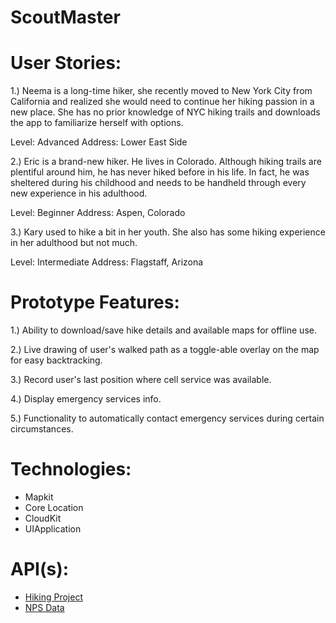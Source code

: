 # ScoutMaster


# User Stories:

1.)	Neema is a long-time hiker, she recently moved to New York City from California and realized she would need to continue her hiking passion in a new place. She has no prior knowledge of NYC hiking trails and downloads the app to familiarize herself with options.

Level: Advanced
Address: Lower East Side

2.)	Eric is a brand-new hiker. He lives in Colorado. Although hiking trails are plentiful around him, he has never hiked before in his life. In fact, he was sheltered during his childhood and needs to be handheld through every new experience in his adulthood.

Level: Beginner
Address: Aspen, Colorado

3.)	Kary used to hike a bit in her youth. She also has some hiking experience in her adulthood but not much.

Level: Intermediate
Address: Flagstaff, Arizona


# Prototype Features:

1.) Ability to download/save hike details and available maps for offline use.
	
2.) Live drawing of user's walked path as a toggle-able overlay on the map for easy backtracking.

3.) Record user's last position where cell service was available.

4.) Display emergency services info.
	
5.) Functionality to automatically contact emergency services during certain circumstances.


# Technologies:

-	Mapkit
-	Core Location
-	CloudKit
-	UIApplication

# API(s): 
-	[Hiking Project](https://www.hikingproject.com/data)
-	[NPS Data](https://www.nps.gov/subjects/digital/nps-data-api.htm)
